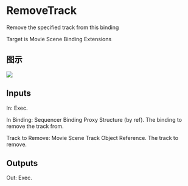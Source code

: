 # RemoveTrack

Remove the specified track from this binding

Target is Movie Scene Binding Extensions

## 图示

![]($-20221218-20551542.png)

## Inputs

In: Exec.

In Binding: Sequencer Binding Proxy Structure (by ref). The binding to remove the track from.

Track to Remove: Movie Scene Track Object Reference. The track to remove.  

## Outputs

Out: Exec.

